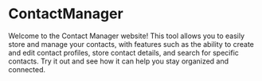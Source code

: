 # ContactManager
Welcome to the Contact Manager website! This tool allows you to easily store and manage your contacts, with features such as the ability to create and edit contact profiles, store contact details, and search for specific contacts. Try it out and see how it can help you stay organized and connected.
